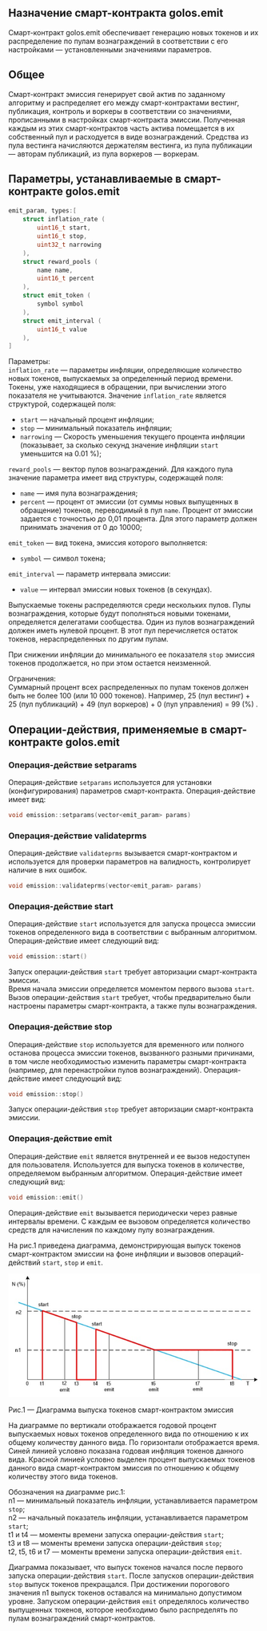 ﻿
## Назначение смарт-контракта golos.emit

Смарт-контракт golos.emit обеспечивает генерацию новых токенов и их распределение по пулам вознаграждений в соответствии с его настройками — установленными значениями параметров.

## Общее
Смарт-контракт эмиссия генерирует свой актив по заданному алгоритму и распределяет его между смарт-контрактами вестинг, публикация, контроль и воркеры в соответствии со значениями, прописанными в настройках смарт-контракта эмиссии. Полученная каждым из этих смарт-контрактов часть актива помещается в их собственный пул и расходуется в виде вознаграждений. Средства из пула вестинга начисляются держателям вестинга, из пула публикации — авторам публикаций, из пула воркеров — воркерам.  

## Параметры, устанавливаемые в смарт-контракте golos.emit
```cpp
emit_param, types:[
    struct inflation_rate (
        uint16_t start,
        uint16_t stop,
        uint32_t narrowing
    ),
    struct reward_pools (
        name name,
        uint16_t percent
    ),
    struct emit_token (
        symbol symbol
    ),
    struct emit_interval (
        uint16_t value
    ),
]
```
Параметры:  
`inflation_rate` — параметры инфляции, определяющие количество новых токенов, выпускаемых за определенный период времени. Токены, уже находящиеся в обращении, при вычислении этого показателя не учитываются. Значение `inflation_rate` является структурой, содержащей поля: 
  * `start` — начальный процент инфляции;  
  * `stop` — минимальный показатель инфляции;  
  * `narrowing` — Скорость уменьшения текущего процента инфляции (показывает, за сколько секунд значение инфляции `start` уменьшится на 0.01 %);  

`reward_pools` — вектор пулов вознаграждений. Для каждого пула значение параметра имеет вид структуры, содержащей поля:  
  * `name` — имя пула вознаграждения;  
  * `percent` — процент от эмиссии (от суммы новых выпущенных в обращение) токенов, переводимый в пул `name`. Процент от эмиссии задается с точностью до 0,01 процента. Для этого параметр должен принимать значения от 0 до 10000;  

`emit_token` — вид токена, эмиссия которого выполняется:  
  * `symbol` — символ токена;  

`emit_interval` — параметр интервала эмиссии:  
  * `value` — интервал эмиссии новых токенов (в секундах).  

Выпускаемые токены распределяются среди нескольких пулов. Пулы вознаграждения, которые будут пополняться новыми токенами, определяется делегатами сообщества. Один из пулов вознаграждений должен иметь нулевой процент. В этот пул перечисляется остаток токенов, нераспределенных по другим пулам.  

При снижении инфляции до минимального ее показателя `stop` эмиссия токенов продолжается, но при этом остается неизменной.  

Ограничения:  
Суммарный процент всех распределенных по пулам токенов должен быть не более 100 (или 10 000 токенов). Например, 25 (пул вестинг) + 25 (пул публикаций) + 49 (пул воркеров) + 0 (пул управления) = 99 (%) .

 ## Операции-действия, применяемые в смарт-контракте golos.emit

### Операция-действие setparams
Операция-действие `setparams` используется для установки (конфигурирования) параметров смарт-контракта. Операция-действие имеет вид:

```cpp
void emission::setparams(vector<emit_param> params)
```

### Операция-действие  validateprms
Операция-действие `validateprms` вызывается смарт-контрактом и используется для проверки параметров на валидность, контролирует наличие в них ошибок.  
```cpp
void emission::validateprms(vector<emit_param> params)
```

### Операция-действие start
Операция-действие `start` используется для запуска процесса эмиссии токенов определенного вида в соответствии с выбранным алгоритмом.  
Операция-действие имеет следующий вид:
```cpp
void emission::start()
```
Запуск операции-действия `start` требует авторизации смарт-контракта эмиссии.  
Время начала эмиссии определяется моментом первого вызова `start`. Вызов операции-действия `start` требует, чтобы предварительно были настроены параметры смарт-контракта, а также пулы вознаграждения.  

### Операция-действие stop
Операция-действие `stop` используется для временного или полного останова процесса эмиссии токенов, вызванного разными причинами, в том числе необходимостью изменить параметры смарт-контракта (например, для перенастройки пулов вознаграждений). Операция-действие имеет следующий вид:
```cpp
void emission::stop() 
```
Запуск операции-действия `stop` требует авторизации смарт-контракта эмиссии.

### Операция-действие emit
Операция-действие `emit` является внутренней и ее вызов недоступен для пользователя. Используется для выпуска токенов в количестве, определяемом выбранным алгоритмом. Операция-действие имеет следующий вид:  
```cpp
void emission::emit() 
```

Операция-действие `emit` вызывается периодически через равные интервалы времени. С каждым ее вызовом определяется количество средств для начисления по каждому пулу вознаграждения. 

На рис.1 приведена диаграмма, демонстрирующая выпуск токенов смарт-контрактом эмиссии на фоне инфляции и вызовов операций-действий `start`, `stop` и `emit`.  

![Emitting tokens](./images/emit_contract.jpg)

Рис.1 — Диаграмма выпуска токенов смарт-контрактом эмиссия  

На диаграмме по вертикали отображается годовой процент выпускаемых новых токенов определенного вида по отношению к их общему количеству данного вида. По горизонтали отображается время. Синей линией условно показана годовая инфляция токенов данного вида. Красной линией условно выделен процент выпускаемых токенов данного вида смарт-контрактом эмиссия по отношению к общему количеству этого вида токенов.  

Обозначения на диаграмме рис.1:  
n1 — минимальный показатель инфляции, устанавливается параметром `stop`;  
n2  — начальный показатель инфляции, устанавливается параметром `start`;  
t1 и t4  — моменты времени запуска операции-действия `start`;  
t3 и t8  — моменты времени запуска операции-действия `stop`;  
t2, t5, t6 и t7  — моменты времени запуска операции-действия `emit`.  

Диаграмма показывает, что выпуск токенов начался после первого запуска операции-действия `start`. После запусков операции-действия `stop` выпуск токенов прекращался. При достижении порогового значения n1 выпуск токенов оставался на минимально допустимом уровне. Запуском операции-действия `emit` определялось количество выпущенных токенов, которое необходимо было распределять по пулам вознаграждений смарт-контрактов.  
